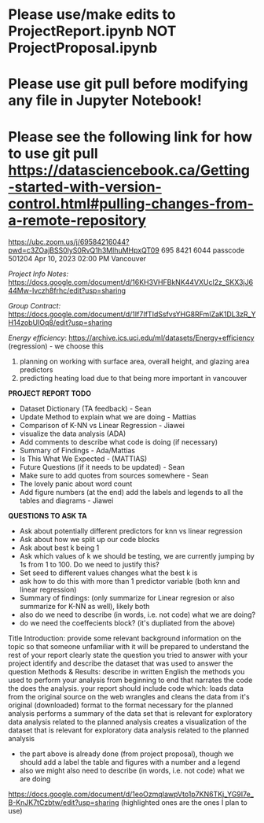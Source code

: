 # Please use/make edits to ProjectReport.ipynb NOT ProjectProposal.ipynb
# Please use git pull before modifying any file in Jupyter Notebook!
# Please see the following link for how to use git pull https://datasciencebook.ca/Getting-started-with-version-control.html#pulling-changes-from-a-remote-repository

https://ubc.zoom.us/j/69584216044?pwd=c3ZOajBSS0lyS0RvQ1h3MlhuMHpxQT09
695 8421 6044 passcode 501204
Apr 10, 2023 02:00 PM Vancouver

*Project Info Notes:* https://docs.google.com/document/d/16KH3VHFBkNK44VXUcl2z_SKX3jJ644Mw-Ivczh8frhc/edit?usp=sharing

*Group Contract:* https://docs.google.com/document/d/1If7IfTIdSsfvsYHG8RFmIZaK1DL3zR_YH14zobUIOq8/edit?usp=sharing

*Energy efficiency*:   https://archive.ics.uci.edu/ml/datasets/Energy+efficiency (regression) - we choose this
1. planning on working with surface area, overall height, and glazing area predictors
1. predicting heating load due to that being more important in vancouver 

**PROJECT REPORT TODO**
 - Dataset Dictionary (TA feedback) - Sean
 - Update Method to explain what we are doing - Mattias
 - Comparison of K-NN vs Linear Regression - Jiawei
 - visualize the data analysis (ADA)
 - Add comments to describe what code is doing (if necessary)
 - Summary of Findings - Ada/Mattias
 - Is This What We Expected - (MATTIAS)
 - Future Questions (if it needs to be updated) - Sean
 - Make sure to add quotes from sources somewhere - Sean
 - The lovely panic about word count
 - Add figure numbers (at the end) add the labels and legends to all the tables and diagrams - Jiawei
 
 **QUESTIONS TO ASK TA**
 - Ask about potentially different predictors for knn vs linear regression
 - Ask about how we split up our code blocks
 - Ask about best k being 1
 - Ask which values of k we should be testing, we are currently jumping by 1s from 1 to 100. Do we need to justify this?
 - Set seed to different values changes what the best k is
 - ask how to do this with more than 1 predictor variable (both knn and linear regression)
 - Summary of findings: (only summarize for Linear regresion or also summarize for K-NN as well), likely both
 - also do we need to describe (in words, i.e. not code) what we are doing?
 - do we need the coeffecients block? (it's dupliated from the above)
 
 Title
Introduction:
provide some relevant background information on the topic so that someone unfamiliar with it will be prepared to understand the rest of your report
clearly state the question you tried to answer with your project
identify and describe the dataset that was used to answer the question
Methods & Results:
describe in written English the methods you used to perform your analysis from beginning to end that narrates the code the does the analysis.
your report should include code which:
loads data from the original source on the web 
wrangles and cleans the data from it's original (downloaded) format to the format necessary for the planned analysis
performs a summary of the data set that is relevant for exploratory data analysis related to the planned analysis 
creates a visualization of the dataset that is relevant for exploratory data analysis related to the planned analysis

- the part above is already done (from project proposal), though we should add a label the table and figures with a number and a legend
- also we might also need to describe (in words, i.e. not code) what we are doing

https://docs.google.com/document/d/1eoOzmqIawpVto1p7KN6TKj_YG9I7e_B-KnJK7tCzbtw/edit?usp=sharing (highlighted ones are the ones I plan to use)


